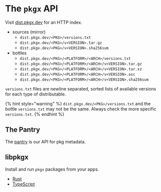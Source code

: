 # The `pkgx` API

Visit [dist.pkgx.dev](https://dist.pkgx.dev) for an HTTP index.

- sources (mirror)
  - `dist.pkgx.dev/<PKG>/versions.txt`
  - `dist.pkgx.dev/<PKG>/v<VERSION>.tar.gz`
  - `dist.pkgx.dev/<PKG>/v<VERSION>.sha256sum`
- bottles
  - `dist.pkgx.dev/<PKG>/<PLATFORM>/<ARCH>/versions.txt`
  - `dist.pkgx.dev/<PKG>/<PLATFORM>/<ARCH>/v<VERSION>.tar.gz`
  - `dist.pkgx.dev/<PKG>/<PLATFORM>/<ARCH>/v<VERSION>.tar.xz`
  - `dist.pkgx.dev/<PKG>/<PLATFORM>/<ARCH>/v<VERSION>.asc`
  - `dist.pkgx.dev/<PKG>/<PLATFORM>/<ARCH>/v<VERSION>.sha256sum`

`versions.txt` files are newline separated, sorted lists of available versions
for each type of distributable.

{% hint style="warning" %} `dist.pkgx.dev/<PKG>/versions.txt` and the bottle
`versions.txt` may not be the same. Always check the more specific
`versions.txt`. {% endhint %}

## The Pantry

The [pantry] is our API for pkg metadata.

## libpkgx

Install and run `pkgx` packages from your apps.

- [Rust](https://github.com/pkgxdev/pkgx)
- [TypeScript](https://github.com/pkgxdev/libpkgx)

[pantry]: https://github.com/pkgxdev/pantry
